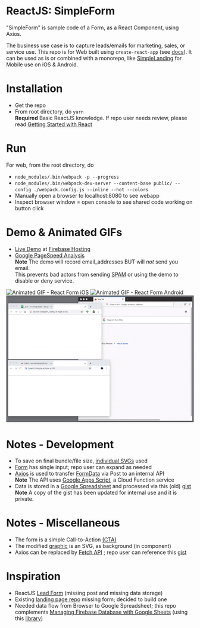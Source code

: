 ReactJS: SimpleForm
=================
"SimpleForm" is sample code of a Form, as a React Component, using Axios.

The business use case is to capture leads/emails for marketing, sales, or service use. 
This repo is for Web built using ```create-react-app``` (see [docs](https://reactjs.org/docs/create-a-new-react-app.html#create-react-app)). It can be used as is 
or combined with a monorepo, like [SimpleLanding](https://github.com/og-pr/public_ticket.530) for Mobile use on iOS & Android.


Installation
============

* Get the repo
* From root directory, do ```yarn```\
**Required** Basic ReactJS knowledge. If repo user needs review, please read [Getting Started with React](https://www.taniarascia.com/getting-started-with-react/)  

Run
===

For web, from the root directory, do

* ```node_modules/.bin/webpack -p --progress```
* ```node_modules/.bin/webpack-dev-server --content-base public/ --config ./webpack.config.js --inline --hot --colors```
* Manually open a browser to localhost:8080 to see webapp 
* Inspect browser window = open console to see shared code working on button click


Demo & Animated GIFs
===========
* [Live Demo](https://t-532-react.web.app/) at [Firebase Hosting](https://firebase.google.com/docs/hosting)     
* [Google PageSpeed Analysis](https://developers.google.com/speed/pagespeed/insights/?url=https%3A%2F%2Ft-532-react.web.app%2F&tab=mobile)    
**Note** The demo will record email_addresses BUT will *not* send you email.     
This prevents bad actors from sending [SPAM](https://en.wikipedia.org/wiki/Email_spam) or using the demo to disable or deny service.     

![Animated GIF - React Form iOS](https://github.com/og-pr/public_ticket.532/blob/master/SimpleForm/_docs/ezgif-720_ios.gif)
![Animated GIF - React Form Android](https://github.com/og-pr/public_ticket.532/blob/master/SimpleForm/_docs/ezgif-720_android.gif)
![Animated GIF - React Form Desktop](https://github.com/og-pr/public_ticket.532/blob/master/SimpleForm/_docs/ezgif-720_web.gif)

Notes - Development
===========
* To save on final bundle/file size, [individual SVGs](https://simpleicons.org/) used 
* [Form](https://flaviocopes.com/react-forms/) has single input; repo user can expand as needed
* [Axios](https://github.com/axios/axios) is used to transfer [FormData](https://developer.mozilla.org/en-US/docs/Web/API/FormData) via Post to an internal API\
**Note** The API uses [Google Apps Script](https://developers.google.com/apps-script), a  Cloud Function service
* Data is stored in a [Google Spreadsheet](https://www.google.com/sheets/about/) and processed via this (old) [gist](https://github.com/og-pr/all-gists/blob/master/gist.2e%20%3D%20dataCapture.gas.js)\
**Note** A copy of the gist has been updated for internal use and it is private.

Notes - Miscellaneous 
=====
* The form is a simple Call-to-Action [(CTA)](https://www.impactbnd.com/blog/examples-of-calls-to-action-for-lead-generation)
* The modified [graphic](https://www.freepik.com/free-vector/contact-us-landing-page-flat-style_4934492.htm#page=1&query=contact%20us&position=22) is an SVG, as background (in component)
* Axios can be replaced by [Fetch API](https://developer.mozilla.org/en-US/docs/Web/API/Fetch_API) ; repo user can reference this [gist](https://github.com/og-pr/all-gists/blob/master/gist.2d%20%3D%20dataCapture.js)

Inspiration
===========
* ReactJS [Lead Form](https://github.com/jacted/lead-form) (missing post and missing data storage)
* Existing [landing page repo](https://github.com/og-pr/public_ticket.530) missing form; decided to build one 
* Needed data flow from Browser to Google Spreadsheet; this repo \
complements [Managing Firebase Database with Google Sheets](https://medium.com/hackernoon/managining-firebase-database-using-google-sheets-via-google-apps-script-b87e5637b006) (using this [library](https://sites.google.com/site/scriptsexamples/new-connectors-to-google-services/firebase/tutorials/read-and-write-data-in-firebase-from-apps-script))
